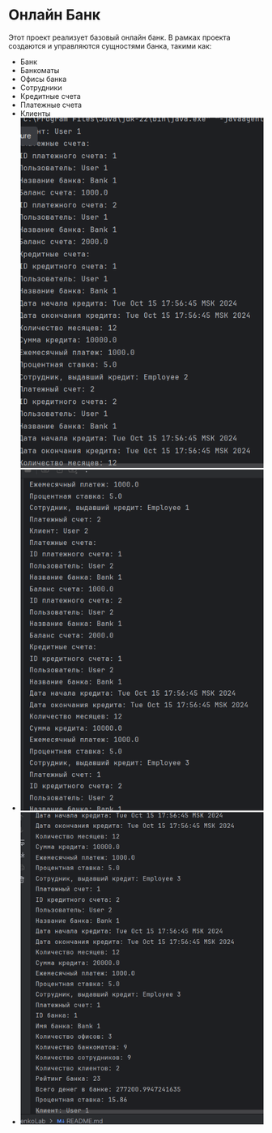 # Онлайн Банк

Этот проект реализует базовый онлайн банк. В рамках проекта создаются и управляются сущностями банка, такими как:

- Банк
- Банкоматы
- Офисы банка
- Сотрудники
- Кредитные счета
- Платежные счета
- Клиенты
![img_3.png](img_3.png) 
- ![img_4.png](img_4.png)
- ![img_5.png](img_5.png)